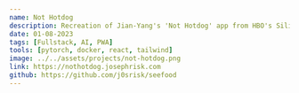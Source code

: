 ```yaml
---
name: Not Hotdog
description: Recreation of Jian-Yang's 'Not Hotdog' app from HBO's Silicon Valley. Backend is a containerized Flask API hosted on my home server. Utilizes a generic Visual Question Answering model to determine Hotdog. Built mainly to test running custom AI models on my own hardware.
date: 01-08-2023
tags: [Fullstack, AI, PWA]
tools: [pytorch, docker, react, tailwind]
image: ../../assets/projects/not-hotdog.png
link: https://nothotdog.josephrisk.com
github: https://github.com/j0srisk/seefood
---
```

